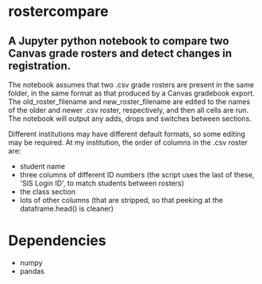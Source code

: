 # rostercompare

## A Jupyter python notebook to compare two Canvas grade rosters and detect changes in registration.

The notebook assumes that two .csv grade rosters are present in the same folder, in the same format as that produced by a Canvas gradebook export. The old_roster_filename and new_roster_filename are edited to the names of the older and newer .csv roster, respectively, and then all cells are run. The notebook will output any adds, drops and switches between sections.

Different institutions may have different default formats, so some editing may be required. At my institution, the order of columns in the .csv roster are:

- student name
- three columns of different ID numbers (the script uses the last of these, 'SIS Login ID', to match students between rosters)
- the class section
- lots of other columns (that are stripped, so that peeking at the dataframe.head() is cleaner)

# Dependencies

- numpy
- pandas
